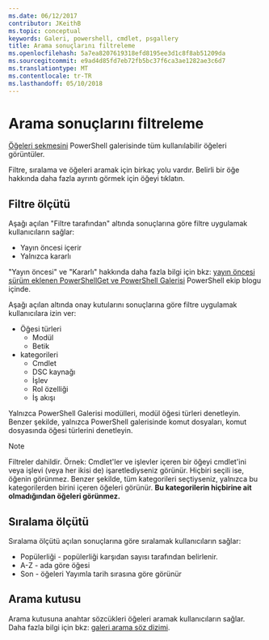```yaml
---
ms.date: 06/12/2017
contributor: JKeithB
ms.topic: conceptual
keywords: Galeri, powershell, cmdlet, psgallery
title: Arama sonuçlarını filtreleme
ms.openlocfilehash: 5a7ea8207619318efd8195ee3d1c8f8ab51209da
ms.sourcegitcommit: e9ad4d85fd7eb72fb5bc37f6ca3ae1282ae3c6d7
ms.translationtype: MT
ms.contentlocale: tr-TR
ms.lasthandoff: 05/10/2018
---
```

# <a name="filtering-search-results"></a>Arama sonuçlarını filtreleme

[Öğeleri sekmesini](https://www.powershellgallery.com/items) PowerShell galerisinde tüm kullanılabilir öğeleri görüntüler.

Filtre, sıralama ve öğeleri aramak için birkaç yolu vardır.
Belirli bir öğe hakkında daha fazla ayrıntı görmek için öğeyi tıklatın.

## <a name="filter-by"></a>Filtre ölçütü

Aşağı açılan "Filtre tarafından" altında sonuçlarına göre filtre uygulamak kullanıcıların sağlar:
- Yayın öncesi içerir
- Yalnızca kararlı

"Yayın öncesi" ve "Kararlı" hakkında daha fazla bilgi için bkz: [yayın öncesi sürüm eklenen PowerShellGet ve PowerShell Galerisi](https://blogs.msdn.microsoft.com/powershell/2017/12/05/prerelease-versioning-added-to-powershellget-and-powershell-gallery/) PowerShell ekip blogu içinde.

Aşağı açılan altında onay kutularını sonuçlarına göre filtre uygulamak kullanıcılara izin ver:
- Öğesi türleri
  - Modül
  - Betik
- kategorileri
  - Cmdlet
  - DSC kaynağı
  - İşlev
  - Rol özelliği
  - İş akışı

Yalnızca PowerShell Galerisi modülleri, modül öğesi türleri denetleyin.
Benzer şekilde, yalnızca PowerShell galerisinde komut dosyaları, komut dosyasında öğesi türlerini denetleyin.

> [!NOTE]
> Filtreler dahildir.
> Örnek: Cmdlet'ler ve işlevler içeren bir öğeyi cmdlet'ini veya işlevi (veya her ikisi de) işaretlediyseniz görünür.
> Hiçbiri seçili ise, öğenin görünmez.
> Benzer şekilde, tüm kategorileri seçtiyseniz, yalnızca bu kategorilerden birini içeren öğeleri görünür.
> **Bu kategorilerin hiçbirine ait olmadığından öğeleri görünmez.**

## <a name="sort-by"></a>Sıralama ölçütü

Sıralama ölçütü açılan sonuçlarına göre sıralamak kullanıcıların sağlar:
- Popülerliği - popülerliği karşıdan sayısı tarafından belirlenir.
- A-Z - ada göre öğesi
- Son - öğeleri Yayımla tarih sırasına göre görünür

## <a name="search-box"></a>Arama kutusu

Arama kutusuna anahtar sözcükleri öğeleri aramak kullanıcıların sağlar.
Daha fazla bilgi için bkz: [galeri arama söz dizimi](search-syntax.md).